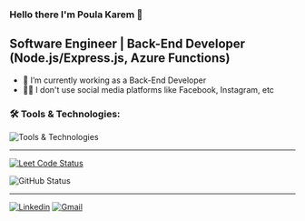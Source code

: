 ### Hello there I'm Poula Karem 👋

## Software Engineer | Back-End Developer (Node.js/Express.js, Azure Functions)

<!-- Here are some ideas to get you started: -->

- 🌱 I’m currently working as a Back-End Developer
- 🙅‍♂️ I don't use social media platforms like Facebook, Instagram, etc

<!-- - 🔭 I’m currently learning **MongoDB** and **TypeScript**. -->
<!--
- 👯 I’m looking to collaborate on ...
- 🤔 I’m looking for help with ...
- 💬 Ask me about ...
- 📫 How to reach me: ...
- 😄 Pronouns: ...
- ⚡ Fun fact: ...
redis
Wordpress
vercel
-->

### :hammer_and_wrench: Tools & Technologies:

![Tools & Technologies](https://skillicons.dev/icons?i=js,ts,nodejs,express,mongodb,postgres,postman,npm,git,github,linux,debian,vscode)
***

[![Leet Code Status](https://leetcard.jacoblin.cool/poula-karemp?theme=dark)](https://leetcode.com/u/poula-karemp/)

![GitHub Status](https://github-readme-stats.vercel.app/api?username=PoulaKarem&theme=transparent&show)

<!-- ![GitHub Views](https://komarev.com/ghpvc/?username=PoulaKarem&style=for-the-badge) -->

***

[![Linkedin](https://img.shields.io/badge/LinkedIn-blue?style=flat&logo=linkedin)](https://www.linkedin.com/in/poulakarem)
[![Gmail](https://img.shields.io/badge/Email-paulakaremp@gmail.com-blue?style=social&logo=gmail)](mailto:paulakaremp@gmail.com)

<!-- 
[![Codewars Status](https://www.codewars.com/users/PoulaKarem/badges/large)](https://www.codewars.com/users/PoulaKarem/stats)

![Codewars Status](https://github.r2v.ch/codewars?user=PoulaKarem&name=true&hide_clan=true&top_languages=true&stroke=%23b362ff&theme=default)
 -->
<!-- ![Top Languages](https://github-readme-stats-git-masterrstaa-rickstaa.vercel.app/api/top-langs/?username=PoulaKarem&layout=compact&theme=transparent&show) -->
